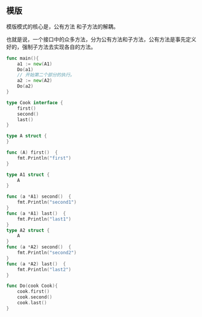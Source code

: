 ## 模版
模版模式的核心是，公有方法 和子方法的解耦。

也就是说，一个接口中的众多方法，分为公有方法和子方法，公有方法是事先定义好的，强制子方法去实现各自的方法。

```go
func main(){
	a1 := new(A1)	
	Do(a1)
	// 开始第二个部分的执行。
	a2 := new(A2)	
	Do(a2)
}

type Cook interface {
	first()
	second()
	last()
}

type A struct {
}

func (A) first()  {
	fmt.Println("first")
}

type A1 struct {
	A
}

func (a *A1) second()  {
	fmt.Println("second1")
}
func (a *A1) last()  {
	fmt.Println("last1")
}
type A2 struct {
	A
}
func (a *A2) second()  {
	fmt.Println("second2")
}
func (a *A2) last()  {
	fmt.Println("last2")
}

func Do(cook Cook){
	cook.first()
	cook.second()
	cook.last()
}
```